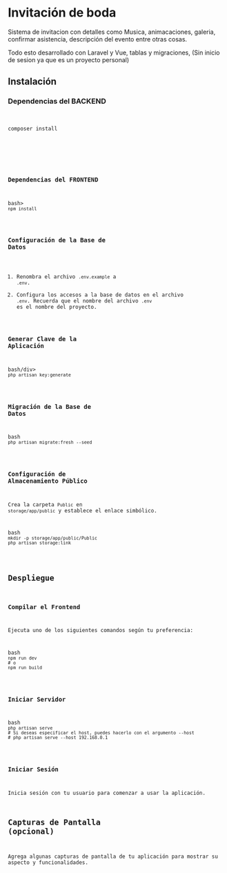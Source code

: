 # Invitación de boda

Sistema de invitacion con detalles como Musica, animacaciones, galeria, confirmar asistencia, descripción del evento entre otras cosas. 

Todo esto desarrollado con Laravel y Vue, tablas y migraciones, (Sin inicio de sesion ya que es un proyecto personal)

## Instalación

### Dependencias del BACKEND

<pre>
<div class="dark bg-gray-950 rounded-md"><div class="flex items-center relative text-token-text-secondary bg-token-main-surface-secondary px-4 py-2 text-xs font-sans justify-between rounded-t-md">
<span class="" data-state="closed"></span></div><div class="p-4 overflow-y-auto"><code class="!whitespace-pre hljs language-bash">
composer install
</span>
</div>
</div>
</pre>

### Dependencias del FRONTEND

<pre><div class="dark bg-gray-950 rounded-md"><div class="flex items-center relative text-token-text-secondary bg-token-main-surface-secondary px-4 py-2 text-xs font-sans justify-between rounded-t-md"><span>bash</span><span class="" data-state="closed">></span></div><div class="p-4 overflow-y-auto"><code class="!whitespace-pre hljs language-bash">npm install
</code></div></div></pre>

### Configuración de la Base de Datos

1. Renombra el archivo `.env.example` a `.env`.
2. Configura los accesos a la base de datos en el archivo `.env`. Recuerda que el nombre del archivo `.env` es el nombre del proyecto.

### Generar Clave de la Aplicación

<pre><div class="dark bg-gray-950 rounded-md"><div class="flex items-center relative text-token-text-secondary bg-token-main-surface-secondary px-4 py-2 text-xs font-sans justify-between rounded-t-md"><span>bash</span><span class="" data-state="closed">/div><div class="p-4 overflow-y-auto"><code class="!whitespace-pre hljs language-bash">php artisan key:generate
</code></div></div></pre>

### Migración de la Base de Datos

<pre><div class="dark bg-gray-950 rounded-md"><div class="flex items-center relative text-token-text-secondary bg-token-main-surface-secondary px-4 py-2 text-xs font-sans justify-between rounded-t-md"><span>bash</span><span class="" data-state="closed"></span></div><div class="p-4 overflow-y-auto"><code class="!whitespace-pre hljs language-bash">php artisan migrate:fresh --seed
</code></div></div></pre>

### Configuración de Almacenamiento Público

Crea la carpeta `Public` en `storage/app/public` y establece el enlace simbólico.

<pre><div class="dark bg-gray-950 rounded-md"><div class="flex items-center relative text-token-text-secondary bg-token-main-surface-secondary px-4 py-2 text-xs font-sans justify-between rounded-t-md"><span>bash</span><span class="" data-state="closed"></span></div><div class="p-4 overflow-y-auto"><code class="!whitespace-pre hljs language-bash">mkdir -p storage/app/public/Public
php artisan storage:link
</code></div></div></pre>

## Despliegue

### Compilar el Frontend

Ejecuta uno de los siguientes comandos según tu preferencia:

<pre><div class="dark bg-gray-950 rounded-md"><div class="flex items-center relative text-token-text-secondary bg-token-main-surface-secondary px-4 py-2 text-xs font-sans justify-between rounded-t-md"><span>bash</span><span class="" data-state="closed"></span></div><div class="p-4 overflow-y-auto"><code class="!whitespace-pre hljs language-bash">npm run dev
# o
npm run build
</code></div></div></pre>

### Iniciar Servidor

<pre><div class="dark bg-gray-950 rounded-md"><div class="flex items-center relative text-token-text-secondary bg-token-main-surface-secondary px-4 py-2 text-xs font-sans justify-between rounded-t-md"><span>bash</span><span class="" data-state="closed"></span></div><div class="p-4 overflow-y-auto"><code class="!whitespace-pre hljs language-bash">php artisan serve
# Si deseas especificar el host, puedes hacerlo con el argumento --host
# php artisan serve --host 192.168.0.1
</code></div></div></pre>

### Iniciar Sesión

Inicia sesión con tu usuario para comenzar a usar la aplicación.

## Capturas de Pantalla (opcional)

Agrega algunas capturas de pantalla de tu aplicación para mostrar su aspecto y funcionalidades.
